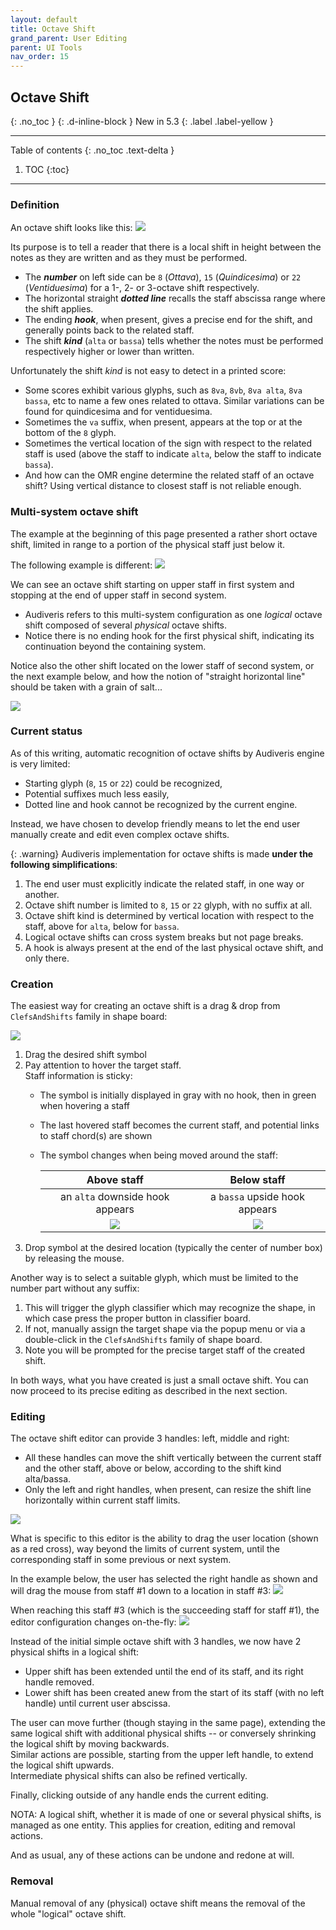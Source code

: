 ```yaml
---
layout: default
title: Octave Shift
grand_parent: User Editing
parent: UI Tools
nav_order: 15
---
```

## Octave Shift
{: .no_toc }
{: .d-inline-block }
New in 5.3
{: .label .label-yellow }

---
Table of contents
{: .no_toc .text-delta }

1. TOC
{:toc}
---

### Definition

An octave shift looks like this:
![](../assets/images/octave_shift.png)

Its purpose is to tell a reader that there is a local shift in height between the notes
as they are written and as they must be performed.
- The _**number**_ on left side can be `8` (_Ottava_), `15` (_Quindicesima_) or
`22` (_Ventiduesima_) for a 1-, 2- or 3-octave shift respectively.
- The horizontal straight _**dotted line**_ recalls the staff abscissa range where the shift applies.
- The ending _**hook**_, when present, gives a precise end for the shift,
and generally points back to the related staff.
- The shift _**kind**_ (`alta` or `bassa`) tells whether the notes must be performed  respectively
higher or lower than written.

Unfortunately the shift *kind* is not easy to detect in a printed score:
- Some scores exhibit various glyphs, such as `8va`, `8vb`, `8va alta`, `8va bassa`, etc
to name a few ones related to ottava.
  Similar variations can be found for quindicesima and for ventiduesima.
- Sometimes the `va` suffix, when present, appears at the top or at the bottom of the `8` glyph.
- Sometimes the vertical location of the sign with respect to the related staff is used
  (above the staff to indicate `alta`, below the staff to indicate `bassa`).
- And how can the OMR engine determine the related staff of an octave shift?
  Using vertical distance to closest staff is not reliable enough.

### Multi-system octave shift

The example at the beginning of this page presented a rather short octave shift,
limited in range to a portion of the physical staff just below it.

The following example is different:
![](../assets/images/octave_shift_multi.png)

We can see an octave shift starting on upper staff in first system and stopping at the end of upper
staff in second system.
- Audiveris refers to this multi-system configuration as one _logical_ octave shift composed of
several _physical_ octave shifts.
- Notice there is no ending hook for the first physical shift, indicating its continuation
beyond the containing system.

Notice also the other shift located on the lower staff of second system, or the next example below, and how the notion of "straight horizontal line" should be taken with a grain of salt...

![](../assets/images/octave_shift_stairs.png)

### Current status

As of this writing, automatic recognition of octave shifts by Audiveris engine is very limited:
- Starting glyph (`8`, `15` or `22`) could be recognized,
- Potential suffixes much less easily,
- Dotted line and hook cannot be recognized by the current engine.

Instead, we have chosen to develop friendly means to let the end user manually create and edit
even complex octave shifts.

{: .warning}
Audiveris implementation for octave shifts is made **under the following simplifications**:   
1. The end user must explicitly indicate the related staff, in one way or another.   
2. Octave shift number is limited to `8`, `15` or `22` glyph, with no suffix at all.   
3. Octave shift kind is determined by vertical location with respect to the staff,
above for `alta`, below for `bassa`.   
4. Logical octave shifts can cross system breaks but not page breaks.   
5. A hook is always present at the end of the last physical octave shift, and only there.

### Creation

The easiest way for creating an octave shift is a drag & drop from `ClefsAndShifts`  family in
shape board:

![](../assets/images/clefs_and_shifts.png)

1. Drag the desired shift symbol
2. Pay attention to hover the target staff.    
   Staff information is sticky:
   - The symbol is initially displayed in gray with no hook, then in green when hovering a staff
   - The last hovered staff becomes the current staff, and potential links to staff chord(s)
     are shown
   - The symbol changes when being moved around the staff:   

     | Above staff | Below staff |
     | :---: | :---: |
     | an `alta` downside hook appears | a `bassa` upside hook appears |
     | ![](../assets/images/octave_shift_above.png) | ![](../assets/images/octave_shift_below.png)|
3. Drop symbol at the desired location (typically the center of number box) by releasing the mouse.

Another way is to select a suitable glyph, which must be limited to the number part
without any suffix:   
1. This will trigger the glyph classifier which may recognize the shape, in which case press
the proper button in classifier board.   
2. If not, manually assign the target shape via the popup menu or via a double-click in the
`ClefsAndShifts` family of shape board.   
3. Note you will be prompted for the precise target staff of the created shift.

In both ways, what you have created is just a small octave shift.
You can now proceed to its precise editing as described in the next section.

### Editing

The octave shift editor can provide 3 handles: left, middle and right:   
- All these handles can move the shift vertically between the current staff and the other staff,
  above or below, according to the shift kind alta/bassa.
- Only the left and right handles, when present, can resize the shift line horizontally within
  current staff limits.

![](../assets/images/octave_shift_edited.png)

What is specific to this editor is the ability to drag the user location (shown as a red cross),
way beyond the limits of current system, until the corresponding staff in some previous or next
system.

In the example below, the user has selected the right handle as shown and will drag the mouse from
staff #1 down to a location in staff #3:
![](../assets/images/octave_shift_before_drag.png)

When reaching this staff #3 (which is the succeeding staff for staff #1), the editor configuration
changes on-the-fly:
![](../assets/images/octave_shift_after_drag.png)

Instead of the initial simple octave shift with 3 handles, we now have 2 physical shifts
in a logical shift:
- Upper shift has been extended until the end of its staff, and its right handle removed.
- Lower shift has been created anew from the start of its staff (with no left handle)
  until current user abscissa.

The user can move further (though staying in the same page), extending the same logical shift
with additional physical shifts -- or conversely shrinking the logical shift by moving backwards.   
Similar actions are possible, starting from the upper left handle, to extend the logical shift
upwards.   
Intermediate physical shifts can also be refined vertically.

Finally, clicking outside of any handle ends the current editing.

NOTA: A logical shift, whether it is made of one or several physical shifts, is managed as one
entity. This applies for creation, editing and removal actions.

And as usual, any of these actions can be undone and redone at will.

### Removal

Manual removal of any (physical) octave shift means the removal of the whole "logical" octave shift.
